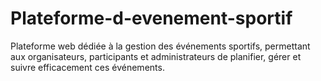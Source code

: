 # Plateforme-d-evenement-sportif
Plateforme web dédiée à la gestion des événements sportifs, permettant aux organisateurs, participants et administrateurs de planifier, gérer et suivre efficacement ces événements.
